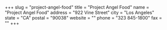+++
slug = "project-angel-food"
title = "Project Angel Food"
name = "Project Angel Food"
address = "922 Vine Street"
city = "Los Angeles"
state = "CA"
postal = "90038"
website = ""
phone = "323 845-1800"
fax = ""
+++
